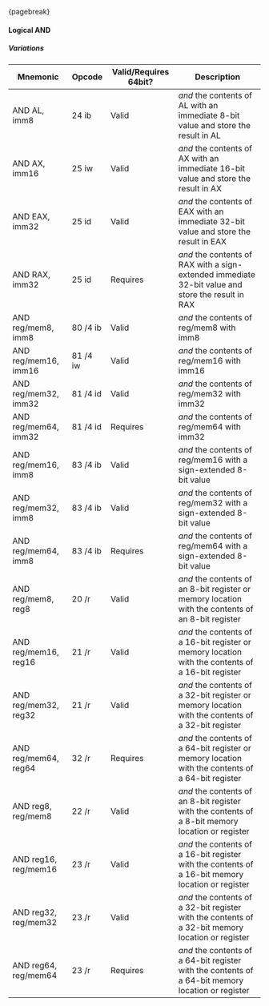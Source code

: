 ﻿{pagebreak}

#### Logical AND

##### Variations

| Mnemonic             | Opcode   | Valid/Requires 64bit? | Description |
|----------------------|----------|-----------------------|-------------|
| AND AL, imm8         | 24 ib    | Valid                 | *and* the contents of AL with an immediate 8-bit value and store the result in AL |
| AND AX, imm16        | 25 iw    | Valid                 | *and* the contents of AX with an immediate 16-bit value and store the result in AX |
| AND EAX, imm32       | 25 id    | Valid                 | *and* the contents of EAX with an immediate 32-bit value and store the result in EAX |
| AND RAX, imm32       | 25 id    | Requires              | *and* the contents of RAX with a sign-extended immediate 32-bit value and store the result in RAX |
| AND reg/mem8, imm8   | 80 /4 ib | Valid                 | *and* the contents of reg/mem8 with imm8 |
| AND reg/mem16, imm16 | 81 /4 iw | Valid                 | *and* the contents of reg/mem16 with imm16 |
| AND reg/mem32, imm32 | 81 /4 id | Valid                 | *and* the contents of reg/mem32 with imm32 |
| AND reg/mem64, imm32 | 81 /4 id | Requires              | *and* the contents of reg/mem64 with imm32 |
| AND reg/mem16, imm8  | 83 /4 ib | Valid                 | *and* the contents of reg/mem16 with a sign-extended 8-bit value |
| AND reg/mem32, imm8  | 83 /4 ib | Valid                 | *and* the contents of reg/mem32 with a sign-extended 8-bit value |
| AND reg/mem64, imm8  | 83 /4 ib | Requires              | *and* the contents of reg/mem64 with a sign-extended 8-bit value |
| AND reg/mem8, reg8   | 20 /r    | Valid                 | *and* the contents of an 8-bit register or memory location with the contents of an 8-bit register |
| AND reg/mem16, reg16 | 21 /r    | Valid                 | *and* the contents of a 16-bit register or memory location with the contents of a 16-bit register |
| AND reg/mem32, reg32 | 21 /r    | Valid                 | *and* the contents of a 32-bit register or memory location with the contents of a 32-bit register |
| AND reg/mem64, reg64 | 32 /r    | Requires              | *and* the contents of a 64-bit register or memory location with the contents of a 64-bit register |
| AND reg8, reg/mem8   | 22 /r    | Valid                 | *and* the contents of an 8-bit register with the contents of a 8-bit memory location or register |
| AND reg16, reg/mem16 | 23 /r    | Valid                 | *and* the contents of a 16-bit register with the contents of a 16-bit memory location or register |
| AND reg32, reg/mem32 | 23 /r    | Valid                 | *and* the contents of a 32-bit register with the contents of a 32-bit memory location or register |
| AND reg64, reg/mem64 | 23 /r    | Requires              | *and* the contents of a 64-bit register with the contents of a 64-bit memory location or register |